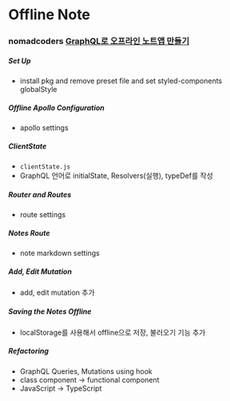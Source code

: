 # Offline Note

### nomadcoders [GraphQL로 오프라인 노트앱 만들기](https://academy.nomadcoders.co/courses/enrolled/424003)

##### Set Up

- install pkg and remove preset file and set styled-components globalStyle

##### Offline Apollo Configuration

- apollo settings

##### ClientState

- `clientState.js`
- GraphQL 언어로 initialState, Resolvers(실행), typeDef를 작성

##### Router and Routes

- route settings

##### Notes Route

- note markdown settings

##### Add, Edit Mutation

- add, edit mutation 추가

##### Saving the Notes Offline

- localStorage를 사용해서 offline으로 저장, 불러오기 기능 추가

##### Refactoring

- GraphQL Queries, Mutations using hook
- class component -> functional component
- JavaScript -> TypeScript
